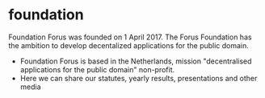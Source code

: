 # foundation
Foundation Forus was founded on 1 April 2017. The Forus Foundation has the ambition to develop decentalized applications for the public domain.

* Foundation Forus is based in the Netherlands, mission "decentralised applications for the public domain" non-profit.
* Here we can share our statutes, yearly results, presentations and other media